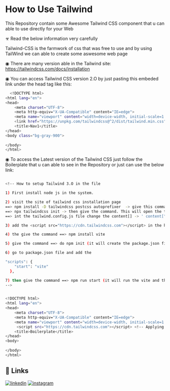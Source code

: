 # How to Use Tailwind
This Repository contain some Awesome Tailwind CSS component that u can able to use directly for your Web 

☣ Read the below information very carefully

Tailwind-CSS is the farmwork of css that was free to use and by using TailWind we can able to create some aswesome web page 

◉ There are many version able in the 
Tailwind site: https://tailwindcss.com/docs/installation

◉ You can access Tailwind CSS version 2.O by just pasting this embeded link under the head tag like this:

```bash
  <!DOCTYPE html>
<html lang="en">
<head>
    <meta charset="UTF-8">
    <meta http-equiv="X-UA-Compatible" content="IE=edge">
    <meta name="viewport" content="width=device-width, initial-scale=1.0">
    <link href="https://unpkg.com/tailwindcss@^2/dist/tailwind.min.css" rel="stylesheet"> <!--  Just appy this link to access the Tailwind CSS -->
    <title>Nav1</title>
</head>
<body class="bg-gray-900">
    
</body>
</html> 
```


◉ To access the Latest version of the Tailwind CSS just follow the Boilerplate that u can able to see in the Repository or just can use the below link:

```bash

<!-- How to setup Tailwind 3.O in the file

1) First install node js in the system.

2) visit the site of tailwind css installation page
==> npm install -D tailwindcss postcss autoprefixer  -> give this command in the cmd terminal
==> npx tailwindcss init -> then give the command. This will open the tailwind.config.js file
==> int the tailwind.config.js file change the content[] -> ' content["*"] ', then close the file 

3) add the <script src="https://cdn.tailwindcss.com"></script> in the head of the html 

4) the give the command ==> npm install vite

5) give the command ==> do npm init (it will create the package.json file)

6) go to package.json file and add the 

"scripts": {
    "start": "vite"
  },

7) then give the command ==> npm run start (it will run the vite and then vite will give you some instructions just follow that so you can run it through port)
-->


<!DOCTYPE html>
<html lang="en">
<head>
    <meta charset="UTF-8">
    <meta http-equiv="X-UA-Compatible" content="IE=edge">
    <meta name="viewport" content="width=device-width, initial-scale=1.0">
     <script src="https://cdn.tailwindcss.com"></script> <!-- Applying this Script is very inportant -->
    <title>Boilerplate</title>
</head>
<body>
  
</body>
</html>


```
## 🔗 Links
[![linkedin](https://img.shields.io/badge/linkedin-0A66C2?style=for-the-badge&logo=linkedin&logoColor=white)](https://www.linkedin.com/in/saubhagya-vishwakarma-48734a243/)
[![instagram](https://img.shields.io/badge/Instagram-0A66C2?style=for-the-badge&logo=instagram&logoColor=white)](https://www.instagram.com/saubhagya122004/?theme=dark)
